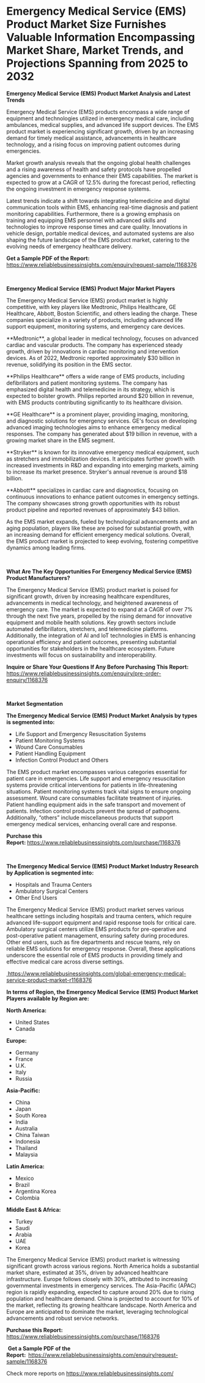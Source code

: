<p><h1>Emergency Medical Service (EMS) Product Market Size Furnishes Valuable Information Encompassing Market Share, Market Trends, and Projections Spanning from 2025 to 2032</h1></p><p><strong>Emergency Medical Service (EMS) Product Market Analysis and Latest Trends</strong></p>
<p><p>Emergency Medical Service (EMS) products encompass a wide range of equipment and technologies utilized in emergency medical care, including ambulances, medical supplies, and advanced life support devices. The EMS product market is experiencing significant growth, driven by an increasing demand for timely medical assistance, advancements in healthcare technology, and a rising focus on improving patient outcomes during emergencies.</p><p>Market growth analysis reveals that the ongoing global health challenges and a rising awareness of health and safety protocols have propelled agencies and governments to enhance their EMS capabilities. The market is expected to grow at a CAGR of 12.5% during the forecast period, reflecting the ongoing investment in emergency response systems.</p><p>Latest trends indicate a shift towards integrating telemedicine and digital communication tools within EMS, enhancing real-time diagnosis and patient monitoring capabilities. Furthermore, there is a growing emphasis on training and equipping EMS personnel with advanced skills and technologies to improve response times and care quality. Innovations in vehicle design, portable medical devices, and automated systems are also shaping the future landscape of the EMS product market, catering to the evolving needs of emergency healthcare delivery.</p></p>
<p><strong>Get a Sample PDF of the Report:&nbsp;</strong> <a href="https://www.reliablebusinessinsights.com/enquiry/request-sample/1168376?utm_campaign=2745&utm_medium=2&utm_source=Github&utm_content=ia&utm_term=03032025&utm_id=emergency-medical-service-ems-product">https://www.reliablebusinessinsights.com/enquiry/request-sample/1168376</a></p>
<p>&nbsp;</p>
<p><strong>Emergency Medical Service (EMS) Product Major Market Players</strong></p>
<p><p>The Emergency Medical Service (EMS) product market is highly competitive, with key players like Medtronic, Philips Healthcare, GE Healthcare, Abbott, Boston Scientific, and others leading the charge. These companies specialize in a variety of products, including advanced life support equipment, monitoring systems, and emergency care devices.</p><p>**Medtronic**, a global leader in medical technology, focuses on advanced cardiac and vascular products. The company has experienced steady growth, driven by innovations in cardiac monitoring and intervention devices. As of 2022, Medtronic reported approximately $30 billion in revenue, solidifying its position in the EMS sector.</p><p>**Philips Healthcare** offers a wide range of EMS products, including defibrillators and patient monitoring systems. The company has emphasized digital health and telemedicine in its strategy, which is expected to bolster growth. Philips reported around $20 billion in revenue, with EMS products contributing significantly to its healthcare division.</p><p>**GE Healthcare** is a prominent player, providing imaging, monitoring, and diagnostic solutions for emergency services. GE's focus on developing advanced imaging technologies aims to enhance emergency medical responses. The company has generated about $19 billion in revenue, with a growing market share in the EMS segment.</p><p>**Stryker** is known for its innovative emergency medical equipment, such as stretchers and immobilization devices. It anticipates further growth with increased investments in R&D and expanding into emerging markets, aiming to increase its market presence. Stryker's annual revenue is around $18 billion.</p><p>**Abbott** specializes in cardiac care and diagnostics, focusing on continuous innovations to enhance patient outcomes in emergency settings. The company showcases strong growth opportunities with its robust product pipeline and reported revenues of approximately $43 billion.</p><p>As the EMS market expands, fueled by technological advancements and an aging population, players like these are poised for substantial growth, with an increasing demand for efficient emergency medical solutions. Overall, the EMS product market is projected to keep evolving, fostering competitive dynamics among leading firms.</p></p>
<p>&nbsp;</p>
<p><strong>What Are The Key Opportunities For Emergency Medical Service (EMS) Product Manufacturers?</strong></p>
<p><p>The Emergency Medical Service (EMS) product market is poised for significant growth, driven by increasing healthcare expenditures, advancements in medical technology, and heightened awareness of emergency care. The market is expected to expand at a CAGR of over 7% through the next five years, propelled by the rising demand for innovative equipment and mobile health solutions. Key growth sectors include automated defibrillators, stretchers, and telemedicine platforms. Additionally, the integration of AI and IoT technologies in EMS is enhancing operational efficiency and patient outcomes, presenting substantial opportunities for stakeholders in the healthcare ecosystem. Future investments will focus on sustainability and interoperability.</p></p>
<p><strong>Inquire or Share Your Questions If Any Before Purchasing This Report:</strong> <a href="https://www.reliablebusinessinsights.com/enquiry/pre-order-enquiry/1168376?utm_campaign=2745&utm_medium=2&utm_source=Github&utm_content=ia&utm_term=03032025&utm_id=emergency-medical-service-ems-product">https://www.reliablebusinessinsights.com/enquiry/pre-order-enquiry/1168376</a></p>
<p>&nbsp;</p>
<p><strong>Market Segmentation</strong></p>
<p><strong>The Emergency Medical Service (EMS) Product Market Analysis by types is segmented into:</strong></p>
<p><ul><li>Life Support and Emergency Resuscitation Systems</li><li>Patient Monitoring Systems</li><li>Wound Care Consumables</li><li>Patient Handling Equipment</li><li>Infection Control Product and Others</li></ul></p>
<p><p>The EMS product market encompasses various categories essential for patient care in emergencies. Life support and emergency resuscitation systems provide critical interventions for patients in life-threatening situations. Patient monitoring systems track vital signs to ensure ongoing assessment. Wound care consumables facilitate treatment of injuries. Patient handling equipment aids in the safe transport and movement of patients. Infection control products prevent the spread of pathogens. Additionally, “others” include miscellaneous products that support emergency medical services, enhancing overall care and response.</p></p>
<p><strong>Purchase this Report:&nbsp;</strong><a href="https://www.reliablebusinessinsights.com/purchase/1168376?utm_campaign=2745&utm_medium=2&utm_source=Github&utm_content=ia&utm_term=03032025&utm_id=emergency-medical-service-ems-product">https://www.reliablebusinessinsights.com/purchase/1168376</a></p>
<p>&nbsp;</p>
<p><strong>The Emergency Medical Service (EMS) Product Market Industry Research by Application is segmented into:</strong></p>
<p><ul><li>Hospitals and Trauma Centers</li><li>Ambulatory Surgical Centers</li><li>Other End Users</li></ul></p>
<p><p>The Emergency Medical Service (EMS) product market serves various healthcare settings including hospitals and trauma centers, which require advanced life-support equipment and rapid response tools for critical care. Ambulatory surgical centers utilize EMS products for pre-operative and post-operative patient management, ensuring safety during procedures. Other end users, such as fire departments and rescue teams, rely on reliable EMS solutions for emergency response. Overall, these applications underscore the essential role of EMS products in providing timely and effective medical care across diverse settings.</p></p>
<p><a href="https://www.reliablebusinessinsights.com/global-emergency-medical-service-product-market-r1168376?utm_campaign=2745&utm_medium=2&utm_source=Github&utm_content=ia&utm_term=03032025&utm_id=emergency-medical-service-ems-product">&nbsp;https://www.reliablebusinessinsights.com/global-emergency-medical-service-product-market-r1168376</a></p>
<p><strong>In terms of Region, the Emergency Medical Service (EMS) Product Market Players available by Region are:</strong></p>
<p>
    <p> <strong> North America: </strong>
        <ul>
            <li>United States</li>
            <li>Canada</li>
        </ul>
        </p> 
    <p> <strong> Europe: </strong>
        <ul>
            <li>Germany</li>
            <li>France</li>
            <li>U.K.</li>
            <li>Italy</li>
            <li>Russia</li>
        </ul>
        </p> 
    <p> <strong> Asia-Pacific: </strong>
        <ul>
            <li>China</li>
            <li>Japan</li>
            <li>South Korea</li>
            <li>India</li>
            <li>Australia</li>
            <li>China Taiwan</li>
            <li>Indonesia</li>
            <li>Thailand</li>
            <li>Malaysia</li>
        </ul>
        </p> 
    <p> <strong> Latin America: </strong>
        <ul>
            <li>Mexico</li>
            <li>Brazil</li>
            <li>Argentina Korea</li>
            <li>Colombia</li>
        </ul>
        </p> 
    <p> <strong> Middle East & Africa: </strong>
        <ul>
            <li>Turkey</li>
            <li>Saudi</li>
            <li>Arabia</li>
            <li>UAE</li>
            <li>Korea</li>
        </ul>
    </p>
    </p>
<p><p>The Emergency Medical Service (EMS) product market is witnessing significant growth across various regions. North America holds a substantial market share, estimated at 35%, driven by advanced healthcare infrastructure. Europe follows closely with 30%, attributed to increasing governmental investments in emergency services. The Asia-Pacific (APAC) region is rapidly expanding, expected to capture around 20% due to rising population and healthcare demand. China is projected to account for 10% of the market, reflecting its growing healthcare landscape. North America and Europe are anticipated to dominate the market, leveraging technological advancements and robust service networks.</p></p>
<p><strong>Purchase this Report: </strong><a href="https://www.reliablebusinessinsights.com/purchase/1168376?utm_campaign=2745&utm_medium=2&utm_source=Github&utm_content=ia&utm_term=03032025&utm_id=emergency-medical-service-ems-product">https://www.reliablebusinessinsights.com/purchase/1168376</a></p>
<p>&nbsp;<strong>Get a Sample PDF of the Report:&nbsp;&nbsp;</strong><a href="https://www.reliablebusinessinsights.com/enquiry/request-sample/1168376?utm_campaign=2745&utm_medium=2&utm_source=Github&utm_content=ia&utm_term=03032025&utm_id=emergency-medical-service-ems-product">https://www.reliablebusinessinsights.com/enquiry/request-sample/1168376</a></p>
<p><strong></strong></p>
<p>Check more reports on <a href="https://www.reliablebusinessinsights.com/?utm_campaign=2745&utm_medium=2&utm_source=Github&utm_content=ia&utm_term=03032025&utm_id=emergency-medical-service-ems-product">https://www.reliablebusinessinsights.com/</a></p>